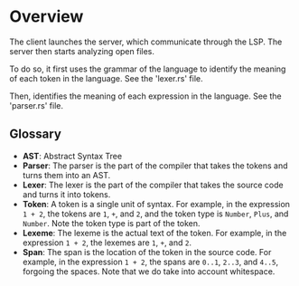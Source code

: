 # Overview

The client launches the server, which communicate through the LSP. The server then starts analyzing open files.

To do so, it first uses the grammar of the language to identify the meaning of each token in the language. See the 'lexer.rs' file.

Then, identifies the meaning of each expression in the language. See the 'parser.rs' file.


## Glossary

- **AST**: Abstract Syntax Tree
- **Parser**: The parser is the part of the compiler that takes the tokens and turns them into an AST.
- **Lexer**: The lexer is the part of the compiler that takes the source code and turns it into tokens.
- **Token**: A token is a single unit of syntax. For example, in the expression `1 + 2`, the tokens are `1`, `+`, and `2`, and the token type is `Number`, `Plus`, and `Number`. Note the token type is part of the token.
- **Lexeme**: The lexeme is the actual text of the token. For example, in the expression `1 + 2`, the lexemes are `1`, `+`, and `2`.
- **Span**: The span is the location of the token in the source code. For example, in the expression `1 + 2`, the spans are `0..1`, `2..3`, and `4..5`, forgoing the spaces. Note that we do take into account whitespace.